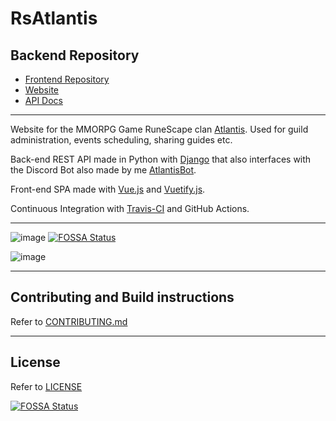 # RsAtlantis

## Backend Repository

  - [Frontend Repository](https://github.com/johnvictorfs/rsatlantis-client)
- [Website](https://rsatlantis-9cd8a.web.app)
- [API Docs](https://rsatlantis.tk/api/docs/redoc)

---

Website for the MMORPG Game RuneScape clan [Atlantis](http://services.runescape.com/m=clan-home/l=3/clan/Atlantis). Used for guild administration, events scheduling, sharing guides etc.

Back-end REST API made in Python with [Django](https://www.djangoproject.com) that also interfaces with the Discord Bot also made by me [AtlantisBot](https://github.com/johnvictorfs/atlantisbot).

Front-end SPA made with [Vue.js](https://vuejs.org/) and [Vuetify.js](https://github.com/vuetifyjs/vuetify).

Continuous Integration with [Travis-CI](https://travis-ci.com/) and GitHub Actions.

---

![image](https://user-images.githubusercontent.com/37747572/95692336-70142f80-0bfb-11eb-9b24-ab79fa1169b5.png)
[![FOSSA Status](https://app.fossa.com/api/projects/git%2Bgithub.com%2Fjohnvictorfs%2Frsatlantis.svg?type=shield)](https://app.fossa.com/projects/git%2Bgithub.com%2Fjohnvictorfs%2Frsatlantis?ref=badge_shield)

![image](https://user-images.githubusercontent.com/37747572/95692118-7e158080-0bfa-11eb-95fb-829428ba0357.png)

---

## Contributing and Build instructions

Refer to [CONTRIBUTING.md](CONTRIBUTING.md)

---

## License

Refer to [LICENSE](LICENSE)


[![FOSSA Status](https://app.fossa.com/api/projects/git%2Bgithub.com%2Fjohnvictorfs%2Frsatlantis.svg?type=large)](https://app.fossa.com/projects/git%2Bgithub.com%2Fjohnvictorfs%2Frsatlantis?ref=badge_large)